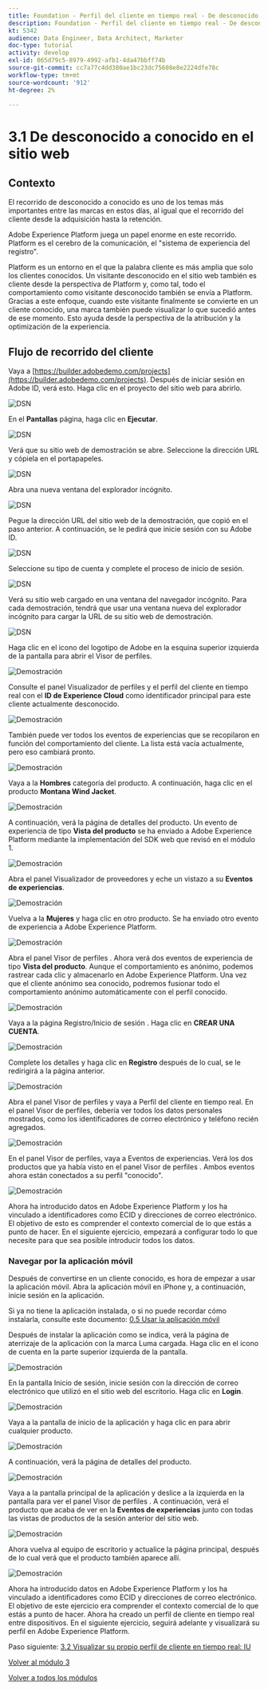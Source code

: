 ```yaml
---
title: Foundation - Perfil del cliente en tiempo real - De desconocido a conocido en el sitio web
description: Foundation - Perfil del cliente en tiempo real - De desconocido a conocido en el sitio web
kt: 5342
audience: Data Engineer, Data Architect, Marketer
doc-type: tutorial
activity: develop
exl-id: 065d79c5-8979-4992-afb1-4da47bbff74b
source-git-commit: cc7a77c4dd380ae1bc23dc75608e8e2224dfe78c
workflow-type: tm+mt
source-wordcount: '912'
ht-degree: 2%

---
```


# 3.1 De desconocido a conocido en el sitio web

## Contexto

El recorrido de desconocido a conocido es uno de los temas más importantes entre las marcas en estos días, al igual que el recorrido del cliente desde la adquisición hasta la retención.

Adobe Experience Platform juega un papel enorme en este recorrido. Platform es el cerebro de la comunicación, el &quot;sistema de experiencia del registro&quot;.

Platform es un entorno en el que la palabra cliente es más amplia que solo los clientes conocidos. Un visitante desconocido en el sitio web también es cliente desde la perspectiva de Platform y, como tal, todo el comportamiento como visitante desconocido también se envía a Platform. Gracias a este enfoque, cuando este visitante finalmente se convierte en un cliente conocido, una marca también puede visualizar lo que sucedió antes de ese momento. Esto ayuda desde la perspectiva de la atribución y la optimización de la experiencia.

## Flujo de recorrido del cliente

Vaya a [https://builder.adobedemo.com/projects](https://builder.adobedemo.com/projects). Después de iniciar sesión en Adobe ID, verá esto. Haga clic en el proyecto del sitio web para abrirlo.

![DSN](../module0/images/web8.png)

En el **Pantallas** página, haga clic en **Ejecutar**.

![DSN](../module1/images/web2.png)

Verá que su sitio web de demostración se abre. Seleccione la dirección URL y cópiela en el portapapeles.

![DSN](../module0/images/web3.png)

Abra una nueva ventana del explorador incógnito.

![DSN](../module0/images/web4.png)

Pegue la dirección URL del sitio web de la demostración, que copió en el paso anterior. A continuación, se le pedirá que inicie sesión con su Adobe ID.

![DSN](../module0/images/web5.png)

Seleccione su tipo de cuenta y complete el proceso de inicio de sesión.

![DSN](../module0/images/web6.png)

Verá su sitio web cargado en una ventana del navegador incógnito. Para cada demostración, tendrá que usar una ventana nueva del explorador incógnito para cargar la URL de su sitio web de demostración.

![DSN](../module0/images/web7.png)

Haga clic en el icono del logotipo de Adobe en la esquina superior izquierda de la pantalla para abrir el Visor de perfiles.

![Demostración](../module2/images/pv1.png)

Consulte el panel Visualizador de perfiles y el perfil del cliente en tiempo real con el **ID de Experience Cloud** como identificador principal para este cliente actualmente desconocido.

![Demostración](../module2/images/pv2.png)

También puede ver todos los eventos de experiencias que se recopilaron en función del comportamiento del cliente. La lista está vacía actualmente, pero eso cambiará pronto.

![Demostración](../module2/images/pv3.png)

Vaya a la **Hombres** categoría del producto. A continuación, haga clic en el producto **Montana Wind Jacket**.

![Demostración](../module2/images/pv4.png)

A continuación, verá la página de detalles del producto. Un evento de experiencia de tipo **Vista del producto** se ha enviado a Adobe Experience Platform mediante la implementación del SDK web que revisó en el módulo 1.

![Demostración](../module2/images/pv5.png)

Abra el panel Visualizador de proveedores y eche un vistazo a su **Eventos de experiencias**.

![Demostración](../module2/images/pv6.png)

Vuelva a la **Mujeres** y haga clic en otro producto. Se ha enviado otro evento de experiencia a Adobe Experience Platform.

![Demostración](../module2/images/pv7.png)

Abra el panel Visor de perfiles . Ahora verá dos eventos de experiencia de tipo **Vista del producto**. Aunque el comportamiento es anónimo, podemos rastrear cada clic y almacenarlo en Adobe Experience Platform. Una vez que el cliente anónimo sea conocido, podremos fusionar todo el comportamiento anónimo automáticamente con el perfil conocido.

![Demostración](../module2/images/pv8.png)

Vaya a la página Registro/Inicio de sesión . Haga clic en **CREAR UNA CUENTA**.

![Demostración](../module2/images/pv9.png)

Complete los detalles y haga clic en **Registro** después de lo cual, se le redirigirá a la página anterior.

![Demostración](../module2/images/pv10.png)

Abra el panel Visor de perfiles y vaya a Perfil del cliente en tiempo real. En el panel Visor de perfiles, debería ver todos los datos personales mostrados, como los identificadores de correo electrónico y teléfono recién agregados.

![Demostración](../module2/images/pv11.png)

En el panel Visor de perfiles, vaya a Eventos de experiencias. Verá los dos productos que ya había visto en el panel Visor de perfiles . Ambos eventos ahora están conectados a su perfil &quot;conocido&quot;.

![Demostración](../module2/images/pv12.png)

Ahora ha introducido datos en Adobe Experience Platform y los ha vinculado a identificadores como ECID y direcciones de correo electrónico. El objetivo de esto es comprender el contexto comercial de lo que estás a punto de hacer. En el siguiente ejercicio, empezará a configurar todo lo que necesite para que sea posible introducir todos los datos.

### Navegar por la aplicación móvil

Después de convertirse en un cliente conocido, es hora de empezar a usar la aplicación móvil. Abra la aplicación móvil en iPhone y, a continuación, inicie sesión en la aplicación.

Si ya no tiene la aplicación instalada, o si no puede recordar cómo instalarla, consulte este documento: [0.5 Usar la aplicación móvil](../module0/ex5.md)

Después de instalar la aplicación como se indica, verá la página de aterrizaje de la aplicación con la marca Luma cargada. Haga clic en el icono de cuenta en la parte superior izquierda de la pantalla.

![Demostración](./images/app_hp.png)

En la pantalla Inicio de sesión, inicie sesión con la dirección de correo electrónico que utilizó en el sitio web del escritorio. Haga clic en **Login**.

![Demostración](./images/app_acc.png)

Vaya a la pantalla de inicio de la aplicación y haga clic en para abrir cualquier producto.

![Demostración](./images/app_hp.png)

A continuación, verá la página de detalles del producto.

![Demostración](./images/app_carst.png)

Vaya a la pantalla principal de la aplicación y deslice a la izquierda en la pantalla para ver el panel Visor de perfiles . A continuación, verá el producto que acaba de ver en la **Eventos de experiencias** junto con todas las vistas de productos de la sesión anterior del sitio web.

![Demostración](./images/app_after_carst.png)

Ahora vuelva al equipo de escritorio y actualice la página principal, después de lo cual verá que el producto también aparece allí.

![Demostración](./images/lb_x_aftermobile.png)

Ahora ha introducido datos en Adobe Experience Platform y los ha vinculado a identificadores como ECID y direcciones de correo electrónico. El objetivo de este ejercicio era comprender el contexto comercial de lo que estás a punto de hacer. Ahora ha creado un perfil de cliente en tiempo real entre dispositivos. En el siguiente ejercicio, seguirá adelante y visualizará su perfil en Adobe Experience Platform.

Paso siguiente: [3.2 Visualizar su propio perfil de cliente en tiempo real: IU](./ex2.md)

[Volver al módulo 3](./real-time-customer-profile.md)

[Volver a todos los módulos](../../overview.md)

